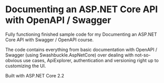 # Documenting an ASP.NET Core API with OpenAPI / Swagger
Fully functioning finished sample code for my Documenting an ASP.NET Core API with Swagger / OpenAPI course.  

The code contains everything from basic documentation with OpenAPI / Swagger (using Swashbuckle.AspNetCore) over dealing with not-so-obvious use cases, ApiExplorer, authentication and versioning right up to customizing the UI.

Built with ASP.NET Core 2.2

